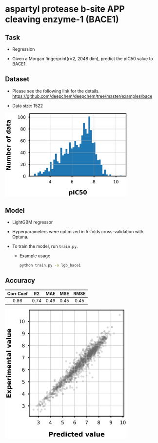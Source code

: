 # aspartyl protease b-site APP cleaving enzyme-1 (BACE1)

## Task

- Regression

- Given a Morgan fingerprint(r=2, 2048 dim), predict the pIC50 value to BACE1.

## Dataset

- Please see the following link for the details.
https://github.com/deepchem/deepchem/tree/master/examples/bace

- Data size: 1522

<div align="left">
    <img src="img/data_distribution.png" width="400">
</div>

## Model

- LightGBM regressor

- Hyperparameters were optimized in 5-folds cross-validation with Optuna.

- To train the model, run `train.py`.
    - Example usage
        ```bash
        python train.py -o lgb_bace1
        ```

## Accuracy

|Corr Coef|R2|MAE|MSE|RMSE|
|:----:|:----:|:----:|:----:|:----:|
|0.86|0.74|0.49|0.45|0.45|

<div align="left">
      <img src="img/scatter_plot.png" width="400">
</div>